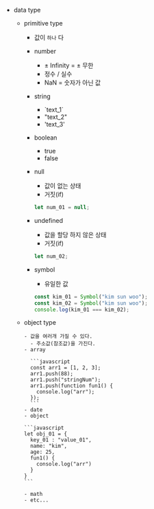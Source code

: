 - data type

  - primitive type

    - 값이 `하나` 다
    - number
      - ± Infinity = ± 무한
      - 정수 / 실수
      - NaN = 숫자가 아닌 값
    - string
      - \`text_1\`
      - "text_2"
      - 'text_3'
    - boolean
      - true
      - false
    - null
      - 값이 없는 상태
      - 거짓(if)
      ```javascript
      let num_01 = null;
      ```
    - undefined

      - 값을 할당 하지 않은 상태
      - 거짓(if)

      ```javascript
      let num_02;
      ```

    - symbol

      - 유일한 값

      ```javascript
      const kim_01 = Symbol("kim sun woo");
      const kim_02 = Symbol("kim sun woo");
      console.log(kim_01 === kim_02);
      ```

  - object type

        - 값을 여러개 가질 수 있다.
          - 주소값(참조값)을 가진다.
        - array

          ```javascript
          const arr1 = [1, 2, 3];
          arr1.push(88);
          arr1.push("stringNum");
          arr1.push(function fun1() {
            console.log("arr");
          });
          ```
        - date
        - object

        ```javascript
        let obj_01 = {
          key_01 : "value_01",
          name: "kim",
          age: 25,
          fun1() {
            console.log("arr")
          }
        }
        ```

        - math
        - etc...
